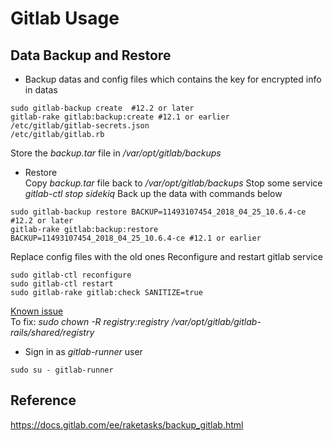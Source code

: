 # Gitlab Usage
##  Data Backup and Restore
- Backup datas and config files which contains the key for encrypted info in datas
```
sudo gitlab-backup create  #12.2 or later
gitlab-rake gitlab:backup:create #12.1 or earlier
/etc/gitlab/gitlab-secrets.json
/etc/gitlab/gitlab.rb
```
Store the *backup.tar* file in */var/opt/gitlab/backups*
- Restore  
Copy *backup.tar* file back to */var/opt/gitlab/backups*
Stop some service *gitlab-ctl stop sidekiq*
Back up the data with commands below
```
sudo gitlab-backup restore BACKUP=11493107454_2018_04_25_10.6.4-ce #12.2 or later
gitlab-rake gitlab:backup:restore BACKUP=11493107454_2018_04_25_10.6.4-ce #12.1 or earlier
```
Replace config files with the old ones
Reconfigure and restart gitlab service
```
sudo gitlab-ctl reconfigure
sudo gitlab-ctl restart
sudo gitlab-rake gitlab:check SANITIZE=true
```
[Known issue](https://gitlab.com/gitlab-org/gitlab-foss/-/issues/62759/?_gl=1*novgys*_ga*MTg5NTc2OTUwNy4xNjc1MDcwNzkw*_ga_ENFH3X7M5Y*MTY3NTgzNzcyNy4xNy4xLjE2NzU4Mzk3NjEuMC4wLjA.)  
To fix: *sudo chown -R registry:registry /var/opt/gitlab/gitlab-rails/shared/registry*


- Sign in as *gitlab-runner* user
```
sudo su - gitlab-runner
```


## Reference
https://docs.gitlab.com/ee/raketasks/backup_gitlab.html


